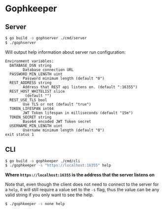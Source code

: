 # Gophkeeper

## Server

```bash
$ go build -o gophserver ./cmd/server
$ ./gophserver
```
Will output help information about server run configuration:
```
Environment variables:
  DATABASE_DSN string
        Database connection URL
  PASSWORD_MIN_LENGTH uint
        Password minimum length (default "0")
  REST_ADDRESS string
        Address that REST api listens on. (default ":16355")
  REST_HOST_WHITELIST slice
         (default "")
  REST_USE_TLS bool
        Use TLS or not (default "true")
  TOKEN_LIFESPAN int64
        JWT Token lifespan in milliseconds (default "15m")
  TOKEN_SECRET string
        Base64 encoded JWT Token secret
  USERNAME_MIN_LENGTH uint
        Username minimum length (default "0")
exit status 1
```

## CLI

```bash
$ go build -o gophkeeper ./cmd/cli
$ ./gophkeeper -s "https://localhost:16355" help
```

__Where `https://localhost:16355` is the address that the server listens on__

Note that, even though the client does not need to connect to the
server for a `help`, it will still require a value set to the `-s` flag,
thus the value can be any valid string if you only want to see the help.
```bash
$ ./gophkeeper -s none help
```
